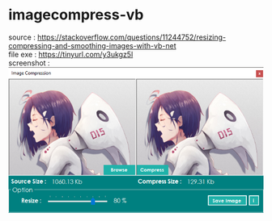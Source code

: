 # imagecompress-vb
source : https://stackoverflow.com/questions/11244752/resizing-compressing-and-smoothing-images-with-vb-net  
file exe : https://tinyurl.com/y3ukgz5l  
screenshot :  
![imagecompress](screenshot.PNG)
